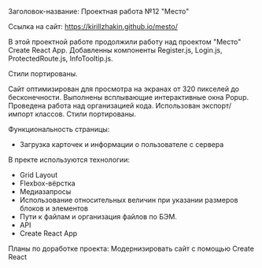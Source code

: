 Заголовок-название: Проектная работа №12 "Место"

Ссылка на сайт: https://kirillzhakin.github.io/mesto/

В этой проектной работе продолжили работу над проектом "Место" Create React App.
Добавленны компоненты Register.js, Login.js, ProtectedRoute.js, InfoTooltip.js.

Стили портированы.

Сайт оптимизирован для просмотра на экранах от 320 пикселей до бесконечности. Выполнены всплывающие интерактивные окна Popup. Проведена работа над организацией кода. Использован экспорт/импорт классов. Стили портированы.

Функциональность страницы:

- Загрузка карточек и информации о пользователе с сервера

В пректе используются технологии:

- Grid Layout
- Flexbox-вёрстка
- Медиазапросы
- Использование относительных величин при указании размеров блоков и элементов
- Пути к файлам и организация файлов по БЭМ.
- API
- Create React App

Планы по доработке проекта:
Модернизировать сайт с помощью Create React 
